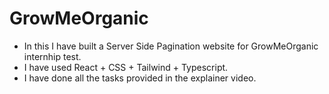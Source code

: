# GrowMeOrganic

- In this I have built a Server Side Pagination website for GrowMeOrganic internhip test.
- I have used React + CSS + Tailwind + Typescript.
- I have done all the tasks provided in the explainer video.